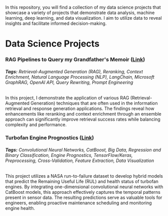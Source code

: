 In this repository, you will find a collection of my data science projects that showcase a variety of projects that demonstrate data analysis, machine learning, deep learning, and data visualization. I aim to utilize data to reveal insights and facilitate informed decision-making.

# Data Science Projects

### **RAG Pipelines to Query my Grandfather's Memoir ([Link](https://github.com/MattPickard/Data-Science-Portfolio/tree/main/Memior%20RAG%20Project))**

###### **Tags:** Retrieval-Augmented Generation (RAG), Reranking, Context Enrichment, Natural Language Processing (NLP), LangChain, Microsoft GraphRAG, OpenAI API, Query Rewriting, Prompt Engineering

In this project, I demonstrate the application of various RAG (Retrieval-Augmented Generation) techniques that are often used in the information retrieval and response generation applications. The findings reveal how enhancements like reranking and context enrichment through an ensemble approach can significantly improve retrieval success rates while balancing complexity and performance.



### **Turbofan Engine Prognostics ([Link](https://github.com/MattPickard/Data-Science-Portfolio/tree/main/Turbofan%20Engine%20Prognostics%20Project))**

###### **Tags:** Convolutional Neural Networks, CatBoost, Big Data, Regression and Binary Classification, Engine Prognostics, TensorFlow/Keras, Preprocessing, Cross-Validation, Feature Extraction, Data Visualization

This project utilizes a NASA run-to-failure dataset to develop hybrid models that predict the Remaining Useful Life (RUL) and health status of turbofan engines. By integrating one-dimensional convolutional neural networks with CatBoost models, this approach effectively captures the temporal patterns present in sensor data. The resulting predictions serve as valuable tools for engineers, enabling proactive maintenance scheduling and monitoring engine health.



